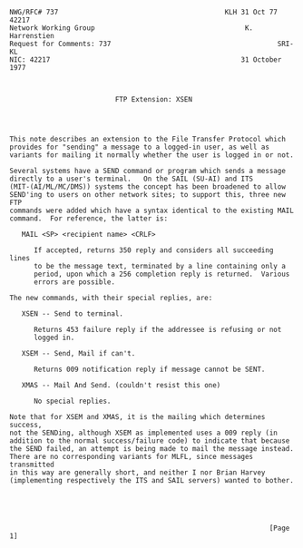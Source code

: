     NWG/RFC# 737                                         KLH 31 Oct 77 42217
    Network Working Group                                     K. Harrenstien
    Request for Comments: 737                                         SRI-KL
    NIC: 42217                                               31 October 1977



                              FTP Extension: XSEN




    This note describes an extension to the File Transfer Protocol which
    provides for "sending" a message to a logged-in user, as well as
    variants for mailing it normally whether the user is logged in or not.

    Several systems have a SEND command or program which sends a message
    directly to a user's terminal.   On the SAIL (SU-AI) and ITS
    (MIT-(AI/ML/MC/DMS)) systems the concept has been broadened to allow
    SEND'ing to users on other network sites; to support this, three new FTP
    commands were added which have a syntax identical to the existing MAIL
    command.  For reference, the latter is:

       MAIL <SP> <recipient name> <CRLF>

          If accepted, returns 350 reply and considers all succeeding lines
          to be the message text, terminated by a line containing only a
          period, upon which a 256 completion reply is returned.  Various
          errors are possible.

    The new commands, with their special replies, are:

       XSEN -- Send to terminal.

          Returns 453 failure reply if the addressee is refusing or not
          logged in.

       XSEM -- Send, Mail if can't.

          Returns 009 notification reply if message cannot be SENT.

       XMAS -- Mail And Send. (couldn't resist this one)

          No special replies.

    Note that for XSEM and XMAS, it is the mailing which determines success,
    not the SENDing, although XSEM as implemented uses a 009 reply (in
    addition to the normal success/failure code) to indicate that because
    the SEND failed, an attempt is being made to mail the message instead.
    There are no corresponding variants for MLFL, since messages transmitted
    in this way are generally short, and neither I nor Brian Harvey
    (implementing respectively the ITS and SAIL servers) wanted to bother.





                                                                    [Page 1]
